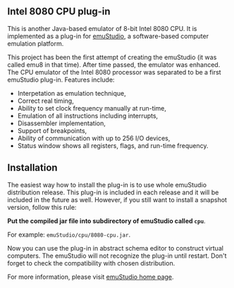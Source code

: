 Intel 8080 CPU plug-in
-----------------------

This is another Java-based emulator of 8-bit Intel 8080 CPU. It is implemented as a plug-in for
[emuStudio](http://net.emustudio.sf.net), a software-based computer emulation platform.

This project has been the first attempt of creating the emuStudio (it was called emu8 in that time).
After time passed, the emulator was enhanced. The CPU emulator of the Intel 8080 processor was separated
to be a first emuStudio plug-in. Features include:

* Interpetation as emulation technique,
* Correct real timing,
* Ability to set clock frequency manually at run-time,
* Emulation of all instructions including interrupts,
* Disassembler implementation,
* Support of breakpoints,
* Ability of communication with up to 256 I/O devices,
* Status window shows all registers, flags, and run-time frequency.

Installation
------------

The easiest way how to install the plug-in is to use whole emuStudio distribution release. This plug-in is
included in each release and it will be included in the future as well. However, if you still want to install
a snapshot version, follow this rule: 

**Put the compiled jar file into subdirectory of emuStudio called `cpu`**.

For example: `emuStudio/cpu/8080-cpu.jar`.

Now you can use the plug-in in abstract schema editor to construct virtual computers. The emuStudio
will not recognize the plug-in until restart. Don't forget to check the compatibility with chosen
distribution.

For more information, please visit [emuStudio home page](http://net.emustudio.sourceforge.net/downloads.html).

